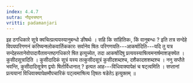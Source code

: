 ```yaml
---
index: 4.4.7
sutra: नौद्व्यचष्ठन्
vritti: padamanjari
---
```


 इह ठगधिकारे सूत्रे क्वचित्प्रत्ययस्यानुबन्धो ङीषर्थः । सहि कि सांहितिकः, किं वानुबन्धः ? इति तत्र सन्देहे विपयपरिगणनं करिष्यन्श्लोकवार्तिककारः सर्वानेव षितः परिगणयति---आकर्षादिति---यदि तु यत्र सन्देहस्तानेवोपादायैतावन्तष्ठगधिकारे षित इत्युच्येत, तदा आकर्षादिषु प्रत्ययस्याषित्वमनार्षमाशङ्क्येत । कुसीदसूत्रादिति । कुसीदादिकं सूत्रं यस्य तत्कुसीदसूत्रं कुसीदशब्दश्च, दशैकादशशब्दश्च । ननु सप्तैते भवन्ति, कुसीदादिसूत्रेण द्वयोः षितोर्विधानात् ? इत्यत आह---विधिवाक्यापेक्षं च षट्त्वमिति । सप्तानां प्रत्ययानां विधिवाक्यापेक्षमौपचारिकं पट्त्वमाश्रित्य ठ्षितः षडेतेऽ इत्युक्तम् ॥